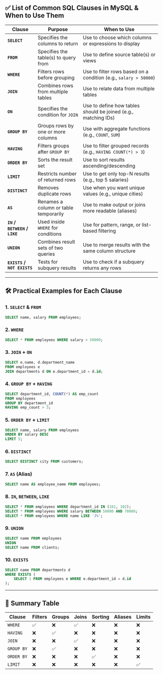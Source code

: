 ## ✅ List of Common SQL Clauses in MySQL & When to Use Them

| Clause                        | Purpose                               | When to Use                                                      |
| ----------------------------- | ------------------------------------- | ---------------------------------------------------------------- |
| **`SELECT`**                  | Specifies the columns to return       | Use to choose which columns or expressions to display            |
| **`FROM`**                    | Specifies the table(s) to query from  | Use to define source table(s) or views                           |
| **`WHERE`**                   | Filters rows before grouping          | Use to filter rows based on a condition (e.g., `salary > 50000`) |
| **`JOIN`**                    | Combines rows from multiple tables    | Use to relate data from multiple tables                          |
| **`ON`**                      | Specifies the condition for `JOIN`    | Use to define how tables should be joined (e.g., matching IDs)   |
| **`GROUP BY`**                | Groups rows by one or more columns    | Use with aggregate functions (e.g., `COUNT`, `SUM`)              |
| **`HAVING`**                  | Filters groups after `GROUP BY`       | Use to filter grouped records (e.g., `HAVING COUNT(*) > 3`)      |
| **`ORDER BY`**                | Sorts the result set                  | Use to sort results ascending/descending                         |
| **`LIMIT`**                   | Restricts number of returned rows     | Use to get only top-N results (e.g., top 5 salaries)             |
| **`DISTINCT`**                | Removes duplicate rows                | Use when you want unique values (e.g., unique cities)            |
| **`AS`**                      | Renames a column or table temporarily | Use to make output or joins more readable (aliases)              |
| **`IN` / `BETWEEN` / `LIKE`** | Used inside `WHERE` for conditions    | Use for pattern, range, or list-based filtering                  |
| **`UNION`**                   | Combines result sets of two queries   | Use to merge results with the same column structure              |
| **`EXISTS` / `NOT EXISTS`**   | Tests for subquery results            | Use to check if a subquery returns any rows                      |

---

## 🛠️ Practical Examples for Each Clause

### 1. **`SELECT` & `FROM`**

```sql
SELECT name, salary FROM employees;
```

### 2. **`WHERE`**

```sql
SELECT * FROM employees WHERE salary > 50000;
```

### 3. **`JOIN` + `ON`**

```sql
SELECT e.name, d.department_name
FROM employees e
JOIN departments d ON e.department_id = d.id;
```

### 4. **`GROUP BY` + `HAVING`**

```sql
SELECT department_id, COUNT(*) AS emp_count
FROM employees
GROUP BY department_id
HAVING emp_count > 3;
```

### 5. **`ORDER BY` + `LIMIT`**

```sql
SELECT name, salary FROM employees
ORDER BY salary DESC
LIMIT 5;
```

### 6. **`DISTINCT`**

```sql
SELECT DISTINCT city FROM customers;
```

### 7. **`AS` (Alias)**

```sql
SELECT name AS employee_name FROM employees;
```

### 8. **`IN`, `BETWEEN`, `LIKE`**

```sql
SELECT * FROM employees WHERE department_id IN (101, 102);
SELECT * FROM employees WHERE salary BETWEEN 50000 AND 70000;
SELECT * FROM employees WHERE name LIKE 'J%';
```

### 9. **`UNION`**

```sql
SELECT name FROM employees
UNION
SELECT name FROM clients;
```

### 10. **`EXISTS`**

```sql
SELECT name FROM departments d
WHERE EXISTS (
    SELECT 1 FROM employees e WHERE e.department_id = d.id
);
```

---

## 🔑 Summary Table

| Clause     | Filters | Groups | Joins | Sorting | Aliases | Limits |
| ---------- | ------- | ------ | ----- | ------- | ------- | ------ |
| `WHERE`    | ✅       | ❌      | ✅     | ❌       | ❌       | ❌      |
| `HAVING`   | ❌       | ✅      | ❌     | ❌       | ❌       | ❌      |
| `JOIN`     | ❌       | ❌      | ✅     | ❌       | ❌       | ❌      |
| `GROUP BY` | ❌       | ✅      | ❌     | ❌       | ❌       | ❌      |
| `ORDER BY` | ❌       | ❌      | ❌     | ✅       | ❌       | ❌      |
| `LIMIT`    | ❌       | ❌      | ❌     | ❌       | ❌       | ✅      |